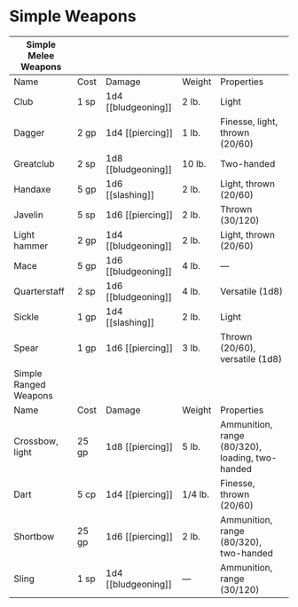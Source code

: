 # Simple Weapons

| Simple Melee Weapons  |       |                     |         |                                                 |
| --------------------- | ----- | ------------------- | ------- | ----------------------------------------------- |
| Name                  | Cost  | Damage              | Weight  | Properties                                      |
| Club                  | 1 sp  | 1d4 [[bludgeoning]] | 2 lb.   | Light                                           |
| Dagger                | 2 gp  | 1d4 [[piercing]]    | 1 lb.   | Finesse, light, thrown (20/60)                  |
| Greatclub             | 2 sp  | 1d8 [[bludgeoning]] | 10 lb.  | Two-handed                                      |
| Handaxe               | 5 gp  | 1d6 [[slashing]]    | 2 lb.   | Light, thrown (20/60)                           |
| Javelin               | 5 sp  | 1d6 [[piercing]]    | 2 lb.   | Thrown (30/120)                                 |
| Light hammer          | 2 gp  | 1d4 [[bludgeoning]] | 2 lb.   | Light, thrown (20/60)                           |
| Mace                  | 5 gp  | 1d6 [[bludgeoning]] | 4 lb.   | —                                               |
| Quarterstaff          | 2 sp  | 1d6 [[bludgeoning]] | 4 lb.   | Versatile (1d8)                                 |
| Sickle                | 1 gp  | 1d4 [[slashing]]    | 2 lb.   | Light                                           |
| Spear                 | 1 gp  | 1d6 [[piercing]]    | 3 lb.   | Thrown (20/60), versatile (1d8)                 |
| Simple Ranged Weapons |       |                     |         |                                                 |
| Name                  | Cost  | Damage              | Weight  | Properties                                      |
| Crossbow, light       | 25 gp | 1d8 [[piercing]]    | 5 lb.   | Ammunition, range (80/320), loading, two-handed |
| Dart                  | 5 cp  | 1d4 [[piercing]]    | 1/4 lb. | Finesse, thrown (20/60)                         |
| Shortbow              | 25 gp | 1d6 [[piercing]]    | 2 lb.   | Ammunition, range (80/320), two-handed          |
| Sling                 | 1 sp  | 1d4 [[bludgeoning]] | —       | Ammunition, range (30/120)                      |
